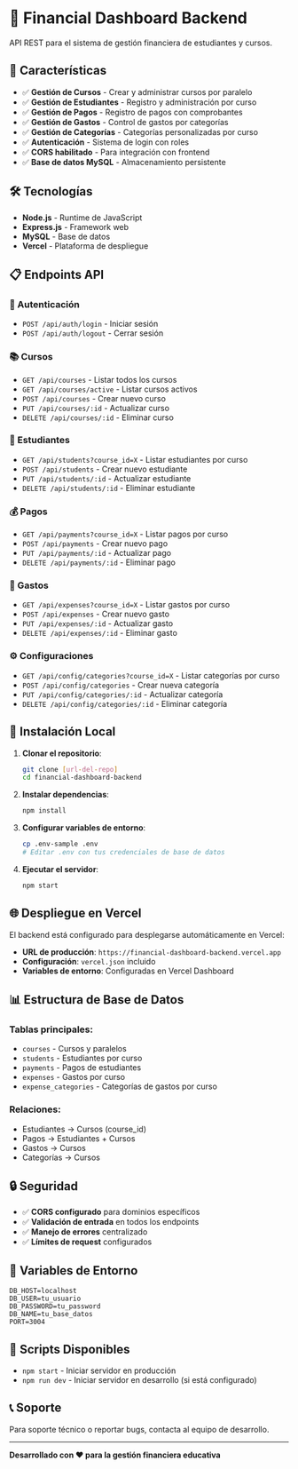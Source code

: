 # 💼 Financial Dashboard Backend

API REST para el sistema de gestión financiera de estudiantes y cursos.

## 🚀 Características

- ✅ **Gestión de Cursos** - Crear y administrar cursos por paralelo
- ✅ **Gestión de Estudiantes** - Registro y administración por curso
- ✅ **Gestión de Pagos** - Registro de pagos con comprobantes
- ✅ **Gestión de Gastos** - Control de gastos por categorías
- ✅ **Gestión de Categorías** - Categorías personalizadas por curso
- ✅ **Autenticación** - Sistema de login con roles
- ✅ **CORS habilitado** - Para integración con frontend
- ✅ **Base de datos MySQL** - Almacenamiento persistente

## 🛠️ Tecnologías

- **Node.js** - Runtime de JavaScript
- **Express.js** - Framework web
- **MySQL** - Base de datos
- **Vercel** - Plataforma de despliegue

## 📋 Endpoints API

### 🔐 Autenticación
- `POST /api/auth/login` - Iniciar sesión
- `POST /api/auth/logout` - Cerrar sesión

### 📚 Cursos
- `GET /api/courses` - Listar todos los cursos
- `GET /api/courses/active` - Listar cursos activos
- `POST /api/courses` - Crear nuevo curso
- `PUT /api/courses/:id` - Actualizar curso
- `DELETE /api/courses/:id` - Eliminar curso

### 👥 Estudiantes
- `GET /api/students?course_id=X` - Listar estudiantes por curso
- `POST /api/students` - Crear nuevo estudiante
- `PUT /api/students/:id` - Actualizar estudiante
- `DELETE /api/students/:id` - Eliminar estudiante

### 💰 Pagos
- `GET /api/payments?course_id=X` - Listar pagos por curso
- `POST /api/payments` - Crear nuevo pago
- `PUT /api/payments/:id` - Actualizar pago
- `DELETE /api/payments/:id` - Eliminar pago

### 💸 Gastos
- `GET /api/expenses?course_id=X` - Listar gastos por curso
- `POST /api/expenses` - Crear nuevo gasto
- `PUT /api/expenses/:id` - Actualizar gasto
- `DELETE /api/expenses/:id` - Eliminar gasto

### ⚙️ Configuraciones
- `GET /api/config/categories?course_id=X` - Listar categorías por curso
- `POST /api/config/categories` - Crear nueva categoría
- `PUT /api/config/categories/:id` - Actualizar categoría
- `DELETE /api/config/categories/:id` - Eliminar categoría

## 🔧 Instalación Local

1. **Clonar el repositorio**:
   ```bash
   git clone [url-del-repo]
   cd financial-dashboard-backend
   ```

2. **Instalar dependencias**:
   ```bash
   npm install
   ```

3. **Configurar variables de entorno**:
   ```bash
   cp .env-sample .env
   # Editar .env con tus credenciales de base de datos
   ```

4. **Ejecutar el servidor**:
   ```bash
   npm start
   ```

## 🌐 Despliegue en Vercel

El backend está configurado para desplegarse automáticamente en Vercel:

- **URL de producción**: `https://financial-dashboard-backend.vercel.app`
- **Configuración**: `vercel.json` incluido
- **Variables de entorno**: Configuradas en Vercel Dashboard

## 📊 Estructura de Base de Datos

### Tablas principales:
- `courses` - Cursos y paralelos
- `students` - Estudiantes por curso
- `payments` - Pagos de estudiantes
- `expenses` - Gastos por curso
- `expense_categories` - Categorías de gastos por curso

### Relaciones:
- Estudiantes → Cursos (course_id)
- Pagos → Estudiantes + Cursos
- Gastos → Cursos
- Categorías → Cursos

## 🔒 Seguridad

- ✅ **CORS configurado** para dominios específicos
- ✅ **Validación de entrada** en todos los endpoints
- ✅ **Manejo de errores** centralizado
- ✅ **Límites de request** configurados

## 📝 Variables de Entorno

```env
DB_HOST=localhost
DB_USER=tu_usuario
DB_PASSWORD=tu_password
DB_NAME=tu_base_datos
PORT=3004
```

## 🚀 Scripts Disponibles

- `npm start` - Iniciar servidor en producción
- `npm run dev` - Iniciar servidor en desarrollo (si está configurado)

## 📞 Soporte

Para soporte técnico o reportar bugs, contacta al equipo de desarrollo.

---

**Desarrollado con ❤️ para la gestión financiera educativa**
